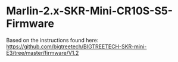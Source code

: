 # Marlin-2.x-SKR-Mini-CR10S-S5-Firmware

Based on the instructions found here: https://github.com/bigtreetech/BIGTREETECH-SKR-mini-E3/tree/master/firmware/V1.2
